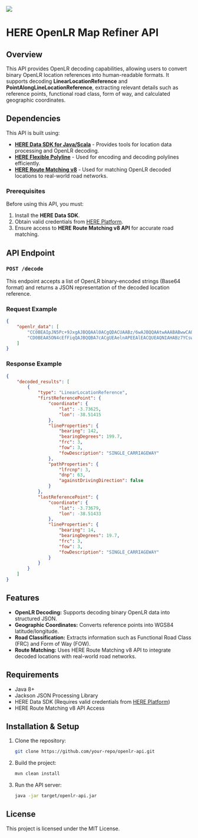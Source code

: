 ![](https://i.imgur.com/LPh53qQ.png)

# HERE OpenLR Map Refiner API

## Overview
This API provides OpenLR decoding capabilities, allowing users to convert binary OpenLR location references into human-readable formats. It supports decoding **LinearLocationReference** and **PointAlongLineLocationReference**, extracting relevant details such as reference points, functional road class, form of way, and calculated geographic coordinates.

## Dependencies
This API is built using:
- **[HERE Data SDK for Java/Scala](https://www.here.com/docs/bundle/here-workspace-developer-guide-java-scala/page/topics/how-to-use-sdk.html)** - Provides tools for location data processing and OpenLR decoding.
- **[HERE Flexible Polyline](https://github.com/heremaps/flexible-polyline)** - Used for encoding and decoding polylines efficiently.
- **[HERE Route Matching v8](https://developer.here.com/documentation/route-matching-api/8.7.0/dev_guide/index.html)** - Used for matching OpenLR decoded locations to real-world road networks.

### Prerequisites
Before using this API, you must:
1. Install the **HERE Data SDK**.
2. Obtain valid credentials from [HERE Platform](https://platform.here.com/).
3. Ensure access to **HERE Route Matching v8 API** for accurate road matching.

## API Endpoint
### `POST /decode`
This endpoint accepts a list of OpenLR binary-encoded strings (Base64 format) and returns a JSON representation of the decoded location reference.

### Request Example
```json
{
    "openlr_data": [
        "CC0BEAIpJN5Pc+9JxgAJBQQAAl0ACgQDACUAABz/6wAJBQQAAtwAAABABwwCAQA=",
        "CD0BEAA5ON4cEfFiqQAJBQQBA7cACgUEAelnAPEEAlEACQUEAQNIAHABz7YCswAJBQQBA8YACgUEAZ9VAAAA"
    ]
}
```

### Response Example
```json
{
    "decoded_results": [
        {
            "type": "LinearLocationReference",
            "firstReferencePoint": {
                "coordinate": {
                    "lat": -3.73625,
                    "lon": -38.51415
                },
                "lineProperties": {
                    "bearing": 142,
                    "bearingDegrees": 199.7,
                    "frc": 3,
                    "fow": 3,
                    "fowDescription": "SINGLE_CARRIAGEWAY"
                },
                "pathProperties": {
                    "lfrcnp": 3,
                    "dnp": 63,
                    "againstDrivingDirection": false
                }
            },
            "lastReferencePoint": {
                "coordinate": {
                    "lat": -3.73679,
                    "lon": -38.51433
                },
                "lineProperties": {
                    "bearing": 14,
                    "bearingDegrees": 19.7,
                    "frc": 3,
                    "fow": 3,
                    "fowDescription": "SINGLE_CARRIAGEWAY"
                }
            }
        }
    ]
}
```

## Features
- **OpenLR Decoding:** Supports decoding binary OpenLR data into structured JSON.
- **Geographic Coordinates:** Converts reference points into WGS84 latitude/longitude.
- **Road Classification:** Extracts information such as Functional Road Class (FRC) and Form of Way (FOW).
- **Route Matching:** Uses HERE Route Matching v8 API to integrate decoded locations with real-world road networks.

## Requirements
- Java 8+
- Jackson JSON Processing Library
- HERE Data SDK (Requires valid credentials from [HERE Platform](https://platform.here.com/))
- HERE Route Matching v8 API Access

## Installation & Setup
1. Clone the repository:
   ```sh
   git clone https://github.com/your-repo/openlr-api.git
   ```
2. Build the project:
   ```sh
   mvn clean install
   ```
3. Run the API server:
   ```sh
   java -jar target/openlr-api.jar
   ```

## License
This project is licensed under the MIT License.

